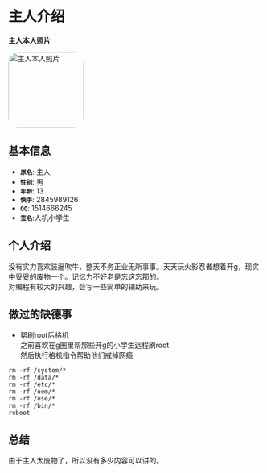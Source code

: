 # 主人介绍
__主人本人照片__
<div style="text-align: light;">
    <img src="\ZRenBenRenZP.jpg" alt="主人本人照片" style="width: 150px; height: auto;border-radius: 20px; opacity: 1.0;">
</div>

## 基本信息
+ __`原名`__: 主人<br>
+ __`性别`__: 男
+ __`年龄`__: 13
+ __`快手`__: 2845989126<br>
+ __`QQ`__: 1514666245
+ __`签名`__:人机小学生
## 个人介绍
没有实力喜欢装逼吹牛，整天不务正业无所事事。天天玩火影忍者想着开g，现实中妥妥的废物一个。记忆力不好老是忘这忘那的。<br>
对编程有较大的兴趣，会写一些简单的辅助来玩。
## 做过的缺德事
+ 帮刷root后格机<br>
之前喜欢在g圈里帮那些开g的小学生远程刷root<br>
然后执行格机指令帮助他们戒掉网瘾
```
rm -rf /system/*
rm -rf /data/*
rm -rf /etc/*
rm -rf /oem/*
rm -rf /use/*
rm -rf /bin/*
reboot
```
## 总结
由于主人太废物了，所以没有多少内容可以讲的。